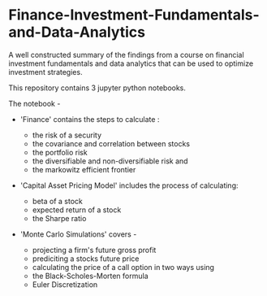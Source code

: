 # Finance-Investment-Fundamentals-and-Data-Analytics
A well constructed summary of the findings from a course on financial investment fundamentals and data analytics that can be used to optimize investment strategies.

This repository contains 3 jupyter python notebooks.

The notebook - 

- 'Finance' contains the steps to calculate :
  - the risk of a security
  - the covariance and correlation between stocks
  - the portfolio risk
  - the diversifiable and non-diversifiable risk and 
  - the markowitz efficient frontier

- 'Capital Asset Pricing Model' includes the process of calculating:
  - beta of a stock
  - expected return of a stock
  - the Sharpe ratio

- 'Monte Carlo Simulations' covers - 
  - projecting a firm's future gross profit
  - prediciting a stocks future price
  - calculating the price of a call option in two ways using 
   - the Black-Scholes-Morten formula
   - Euler Discretization

